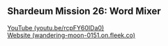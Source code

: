 ## Shardeum Mission 26: Word Mixer

[YouTube (youtu.be/rcpFY60IDa0)](https://youtu.be/rcpFY60IDa0)  
[Website (wandering-moon-0151.on.fleek.co)](https://wandering-moon-0151.on.fleek.co)

